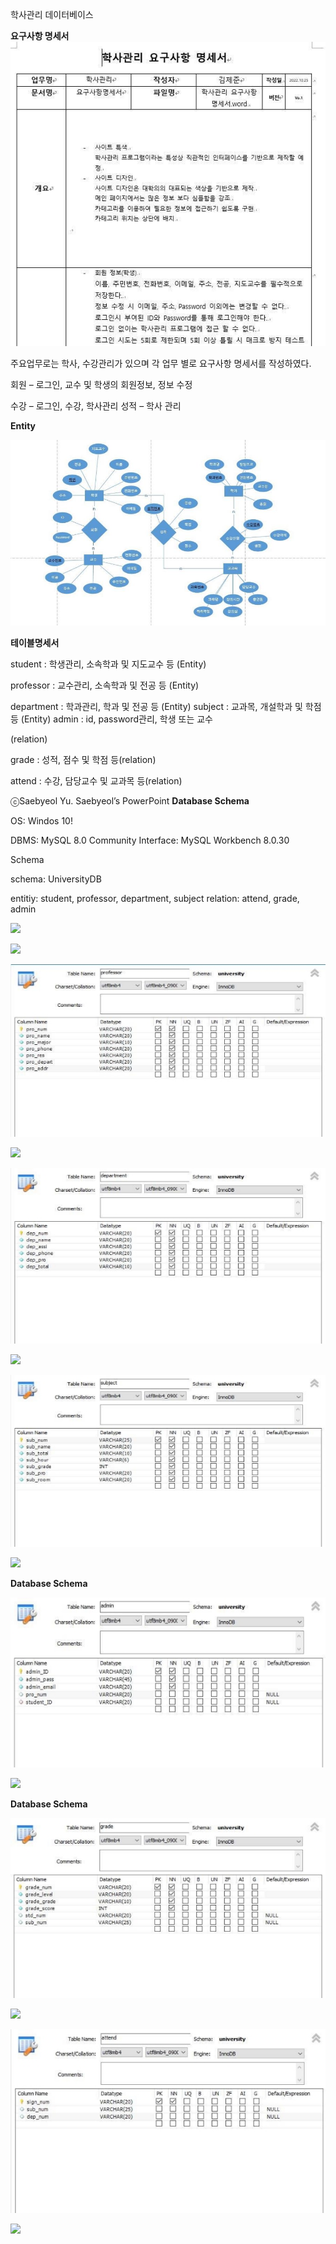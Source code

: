 ﻿학사관리 데이터베이스

**요구사항 명세서 ![](img/Aspose.Words.7b83ad5b-126c-4d1c-9f90-a2bbb6fb01cd.003.jpeg)**

주요업무로는 학사, 수강관리가 있으며 각 업무 별로 요구사항 명세서를 작성하였다. 

회원 – 로그인, 교수 및 학생의 회원정보, 정보 수정 

수강 – 로그인, 수강, 학사관리 성적 – 학사 관리 

**Entity**

![](img/Aspose.Words.7b83ad5b-126c-4d1c-9f90-a2bbb6fb01cd.004.jpeg)

**테이블명세서**

student : 학생관리, 소속학과 및 지도교수 등 (Entity)

professor : 교수관리, 소속학과 및 전공 등 (Entity)

department :  학과관리, 학과 및 전공 등 (Entity) subject : 교과목, 개설학과 및 학점 등 (Entity) admin : id,  password관리, 학생 또는 교수

(relation)

grade : 성적, 점수 및 학점 등(relation)

attend : 수강, 담당교수 및 교과목 등(relation)

ⓒSaebyeol Yu. Saebyeol’s PowerPoint
**Database Schema**

OS: Windos 10!

DBMS: MySQL 8.0 Community Interface: MySQL Workbench 8.0.30

Schema

schema: UniversityDB

entitiy: student, professor, department, subject relation: attend, grade, admin

![](img/Aspose.Words.7b83ad5b-126c-4d1c-9f90-a2bbb6fb01cd.005.png)

![](img/Aspose.Words.7b83ad5b-126c-4d1c-9f90-a2bbb6fb01cd.006.png)

![](img/Aspose.Words.7b83ad5b-126c-4d1c-9f90-a2bbb6fb01cd.007.jpeg)

![](img/Aspose.Words.7b83ad5b-126c-4d1c-9f90-a2bbb6fb01cd.008.png)

![](img/Aspose.Words.7b83ad5b-126c-4d1c-9f90-a2bbb6fb01cd.009.jpeg)

![](img/Aspose.Words.7b83ad5b-126c-4d1c-9f90-a2bbb6fb01cd.010.png)

![](img/Aspose.Words.7b83ad5b-126c-4d1c-9f90-a2bbb6fb01cd.011.jpeg)

![](img/Aspose.Words.7b83ad5b-126c-4d1c-9f90-a2bbb6fb01cd.012.png)

**Database Schema**

![](img/Aspose.Words.7b83ad5b-126c-4d1c-9f90-a2bbb6fb01cd.013.jpeg)

![](img/Aspose.Words.7b83ad5b-126c-4d1c-9f90-a2bbb6fb01cd.014.png) 


**Database Schema**

![](img/Aspose.Words.7b83ad5b-126c-4d1c-9f90-a2bbb6fb01cd.015.jpeg)

![](img/Aspose.Words.7b83ad5b-126c-4d1c-9f90-a2bbb6fb01cd.016.png)

![](img/Aspose.Words.7b83ad5b-126c-4d1c-9f90-a2bbb6fb01cd.017.jpeg)

![](img/Aspose.Words.7b83ad5b-126c-4d1c-9f90-a2bbb6fb01cd.018.png)


[ref1]: img/Aspose.Words.7b83ad5b-126c-4d1c-9f90-a2bbb6fb01cd.002.png
